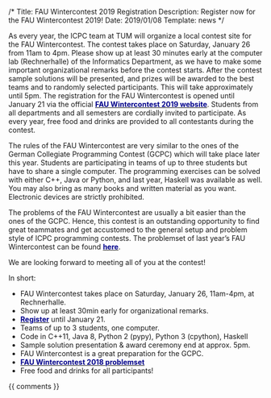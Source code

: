 /*
Title: FAU Wintercontest 2019 Registration
Description: Register now for the FAU Wintercontest 2019!
Date: 2019/01/08
Template: news
*/

As every year, the ICPC team at TUM will organize a local contest site for the FAU Wintercontest. The contest takes place on Saturday, January 26 from 11am to 4pm. Please show up at least 30 minutes early at the computer lab (Rechnerhalle) of the Informatics Department, as we have to make some important organizational remarks before the contest starts. After the contest sample solutions will be presented, and prizes will be awarded to the best teams and to randomly selected participants. This will take approximately until 5pm. The registration for the FAU Wintercontest is opened until January 21 via the official [<span style="color:darkblue">**FAU Wintercontest 2019 website**</span>](https://icpc.cs.fau.de/anmeldung.php). Students from all departments and all semesters are cordially invited to participate. As every year, free food and drinks are provided to all contestants during the contest.

The rules of the FAU Wintercontest are very similar to the ones of the German Collegiate Programming Contest (GCPC) which will take place later this year. Students are participating in teams of up to three students but have to share a single computer. The programming exercises can be solved with either C++, Java or Python, and last year, Haskell was available as well. You may also bring as many books and written material as you want. Electronic devices are strictly prohibited. 

The problems of the FAU Wintercontest are usually a bit easier than the ones of the GCPC. Hence, this contest is an outstanding opportunity to find great teammates and get accustomed to the general setup and problem style of ICPC programming contests. The problemset of last year’s FAU Wintercontest can be found [<span style="color:darkblue">**here**</span>](https://icpc.cs.fau.de/problemset_winter_2018.pdf). 

We are looking forward to meeting all of you at the contest!


In short:
- FAU Wintercontest takes place on Saturday, January 26, 11am-4pm, at Rechnerhalle.
- Show up at least 30min early for organizational remarks.
- [<span style="color:darkblue">**Register**</span>](https://icpc.cs.fau.de/anmeldung.php) until January 21.
- Teams of up to 3 students, one computer.
- Code in C++11, Java 8, Python 2 (pypy), Python 3 (cpython), Haskell
- Sample solution presentation & award ceremony end at approx. 5pm.
- FAU Wintercontest is a great preparation for the GCPC.
- [<span style="color:darkblue">**FAU Wintercontest 2018 problemset**</span>](https://icpc.cs.fau.de/problemset_winter_2018.pdf)
- Free food and drinks for all participants!


{{ comments }}